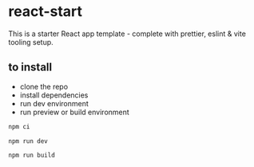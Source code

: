 # react-start

This is a starter React app template - complete with prettier, eslint & vite tooling setup.


## to install
- clone the repo
- install dependencies
- run dev environment
- run preview or build environment


``` bash
npm ci
```
```
npm run dev
```
```
npm run build
```
